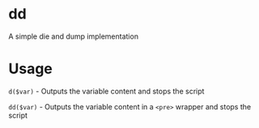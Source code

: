 # dd
A simple die and dump implementation

# Usage
`d($var)` - Outputs the variable content and stops the script

`dd($var)` - Outputs the variable content in a `<pre>` wrapper and stops the script
